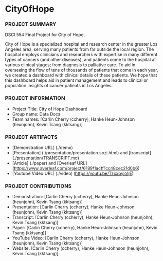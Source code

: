 # CityOfHope
### PROJECT SUMMARY
DSCI 554 Final Project for City of Hope. 

City of Hope is a specialized hospital and research center in the greater Los Angeles area, serving many patients from far outside the local region. The hospital employs clinicians and researchers with expertise in many different types of cancers (and other diseases), and patients come to the hospital at various clinical stages; from diagnosis to palliative care. To aid in overseeing the flow of tens of thousands of patients that come in each year, we created a dashboard with clinical details of these patients. We hope that this dashboard helps aid in patient management and leads to clinical or population insights of cancer patients in Los Angeles. 

### PROJECT INFORMATION
- Project Title: City of Hope Dashboard
- Group name: Data Docs
- Team names: [Carlin Cherry (ccherry), Hanke Heun-Johnson (heunjohn), Kevin Tsang (kktsang)]

### PROJECT ARTIFACTS
- [Demonstration URL] (./demo)
- [Presentation] (./presentation/presentation.sozi.html) and [transcript] (./presentation/TRANSCRIPT.md)
- [Article] (./paper) and [Overleaf URL] (https://www.overleaf.com/project/6189f1acff1cc48cec21d0b6)
- [Youtube Video URL] (./video) (https://youtu.be/Tzxxbylo1jE)

### PROJECT CONTRIBUTIONS
- Demonstration: [Carlin Cherry (ccherry), Hanke Heun-Johnson (heunjohn), Kevin Tsang (kktsang)]
- Presentation: [Carlin Cherry (ccherry), Hanke Heun-Johnson (heunjohn), Kevin Tsang (kktsang)]
- Transcript: [Carlin Cherry (ccherry), Hanke Heun-Johnson (heunjohn), Kevin Tsang (kktsang)]
- Paper: [Carlin Cherry (ccherry), Hanke Heun-Johnson (heunjohn), Kevin Tsang (kktsang)]
- YouTube Video: [Carlin Cherry (ccherry), Hanke Heun-Johnson (heunjohn), Kevin Tsang (kktsang)]
- Website: [Carlin Cherry (ccherry), Hanke Heun-Johnson (heunjohn), Kevin Tsang (kktsang)]
